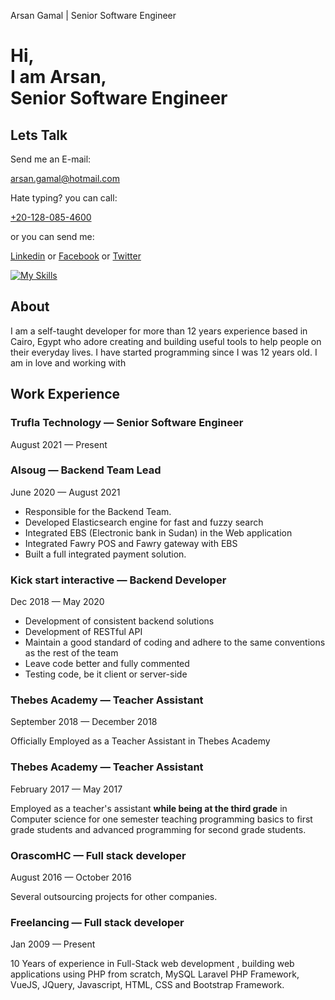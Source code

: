  Arsan Gamal | Senior Software Engineer                              

Hi,  
I am Arsan,  
Senior Software Engineer
============================================

Lets Talk
---------

Send me an E-mail:

[arsan.gamal@hotmail.com](mailto:arsan.gamal@hotmail.com)

Hate typing? you can call:

[+20-128-085-4600](tel:+201280854600)

or you can send me:

[Linkedin](https://www.linkedin.com/in/arsangamal/) or [Facebook](https://facebook.com/arsan.gamal) or [Twitter](https://twitter.com/arsan_gamal)

[![My Skills](https://skillicons.dev/icons?i=laravel,php,mysql,js,jquery,vue,html,css,tailwind,bootstrap,python,cpp,cs,java,git,aws&perline=8)](https://skillicons.dev)

About
-----

I am a self-taught developer for more than 12 years experience based in Cairo, Egypt who adore creating and building useful tools to help people on their everyday lives. I have started programming since I was 12 years old. I am in love and working with

Work Experience
---------------

### Trufla Technology — Senior Software Engineer

August 2021 — Present

### Alsoug — Backend Team Lead

June 2020 — August 2021

*   Responsible for the Backend Team.
*   Developed Elasticsearch engine for fast and fuzzy search
*   Integrated EBS (Electronic bank in Sudan) in the Web application
*   Integrated Fawry POS and Fawry gateway with EBS
*   Built a full integrated payment solution.

### Kick start interactive — Backend Developer

Dec 2018 — May 2020

*   Development of consistent backend solutions
*   Development of RESTful API
*   Maintain a good standard of coding and adhere to the same conventions as the rest of the team
*   Leave code better and fully commented
*   Testing code, be it client or server-side

### Thebes Academy — Teacher Assistant

September 2018 — December 2018

Officially Employed as a Teacher Assistant in Thebes Academy

### Thebes Academy — Teacher Assistant

February 2017 — May 2017

Employed as a teacher's assistant **while being at the third grade** in Computer science for one semester teaching programming basics to first grade students and advanced programming for second grade students.

### OrascomHC — Full stack developer

August 2016 — October 2016

Several outsourcing projects for other companies.

### Freelancing — Full stack developer

Jan 2009 — Present

10 Years of experience in Full-Stack web development , building web applications using PHP from scratch, MySQL Laravel PHP Framework, VueJS, JQuery, Javascript, HTML, CSS and Bootstrap Framework.

